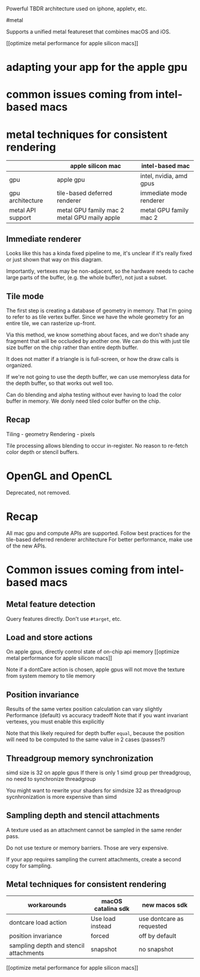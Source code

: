 Powerful TBDR architecture used on iphone, appletv, etc.

#metal

Supports a unified metal featureset that combines macOS and iOS.

[[optimize metal performance for apple silicon macs]]

# adapting your app for the apple gpu
# common issues coming from intel-based macs
# metal techniques for consistent rendering
|                   | apple silicon mac                            | intel-based mac         |
|-------------------|----------------------------------------------|-------------------------|
| gpu               | apple gpu                                    | intel, nvidia, amd gpus |
| gpu architecture  | tile-based deferred renderer                 | immediate mode renderer |
| metal API support | metal GPU family mac 2 metal GPU maily apple | metal GPU family mac 2  |

## Immediate renderer
Looks like this has a kinda fixed pipeline to me, it's unclear if it's really fixed or just shown that way on this diagram.

Importantly, vertexes may be non-adjacent, so the hardware needs to cache large parts of the buffer, (e.g. the whole buffer), not just a subset.

## Tile mode

The first step is creating a database of geometry in memory.  That I'm going to refer to as tile vertex buffer.
Since we have the whole geometry for an entire tile, we can rasterize up-front.  

Via this method, we know something about faces, and we don't shade any fragment that will be occluded by another one.  We can do this with just tile size buffer on the chip rather than entire depth buffer.  

It does not matter if a triangle is is full-screen, or how the draw calls is organized.

If we're not going to use the depth buffer, we can use memoryless data for the depth buffer, so that works out well too.

Can do blending and alpha testing without ever having to load the color buffer in memory.  We donly need tiled color buffer on the chip.

## Recap
Tiling - geometry
Rendering - pixels 

Tile processing allows blending to occur in-register.
No reason to re-fetch color depth or stencil buffers.

# OpenGL and OpenCL

Deprecated, not removed.

# Recap
All mac gpu and compute APIs are supported.
Follow best practices for the tile-based deferred renderer architecture
For better performance, make use of the new APIs.

# Common issues coming from intel-based macs

## Metal feature detection
Query features directly.  Don't use `#target`, etc.

## Load and store actions
On apple gpus, directly control state of on-chip api memory
[[optimize metal performance for apple silicon macs]]


Note if a dontCare action is chosen, apple gpus will not move the texture from system memory to tile memory

## Position invariance
Results of the same vertex position calculation can vary slightly
Performance (default) vs accuracy tradeoff
Note that if you want invariant vertexes, you must enable this explicitly

Note that this likely required for depth buffer `equal`, because the position will need to be computed to the same value in 2 cases (passes?)

## Threadgroup memory synchronization

simd size is 32 on apple gpus
If there is only 1 simd group per threadgroup, no need to synchronize threadgroup

You might want to rewrite your shaders for simdsize 32 as threadgroup sycnhronization is more expensive than simd

## Sampling depth and stencil attachments
A texture used as an attachment cannot be sampled in the same render pass.

Do not use texture or memory barriers.  Those are very expensive. 

If your app requires sampling the current attachments, create a second copy for sampling.

## Metal techniques for consistent rendering
| workarounds                            | macOS catalina sdk | new macos sdk             |
|----------------------------------------|--------------------|---------------------------|
| dontcare load action                   | Use load instead   | use dontcare as requested |
| position invariance                    | forced             | off by default            |
| sampling depth and stencil attachments | snapshot           | no snapshot               |

[[optimize metal performance for apple silicon macs]]

